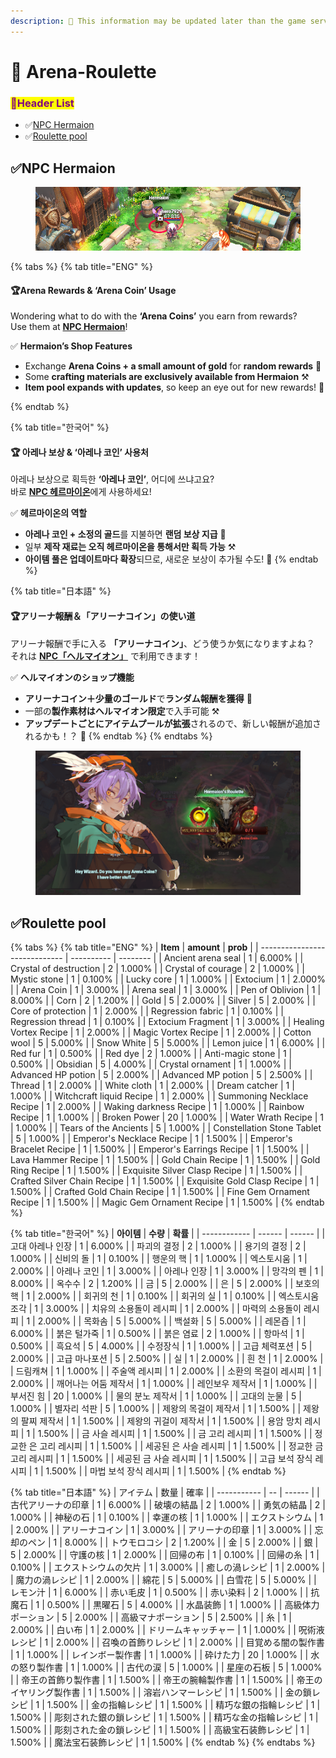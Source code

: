 ```yaml
---
description: 🛑 This information may be updated later than the game server data.
---
```


# 📁 Arena-Roulette

### <mark style="color:purple;">**📜Header List**</mark>

* ✅[NPC Hermaion](arena-roulette.md#trophy)
* ✅[Roulette pool](arena-roulette.md#trophy-1)

## ✅NPC Hermaion <a href="#trophy" id="trophy"></a>

<figure><img src="../../.gitbook/assets/image (89).png" alt=""><figcaption></figcaption></figure>

{% tabs %}
{% tab title="ENG" %}
#### 🏆**Arena Rewards & ‘Arena Coin’ Usage**

Wondering what to do with the **‘Arena Coins’** you earn from rewards?\
Use them at [**NPC Hermaion**](../../field-info/rotten-hill/npc-rotten-hill.md#hermaion-herumeion)!

✅ **Hermaion’s Shop Features**

* Exchange **Arena Coins + a small amount of gold** for **random rewards** 🎁
* Some **crafting materials are exclusively available from Hermaion** ⚒️
* **Item pool expands with updates**, so keep an eye out for new rewards! 🚀


{% endtab %}

{% tab title="한국어" %}
#### 🏆 **아레나 보상 & ‘아레나 코인’ 사용처**

아레나 보상으로 획득한 **‘아레나 코인’**, 어디에 쓰냐고요?\
바로 [**NPC 헤르마이온**](../../field-info/rotten-hill/npc-rotten-hill.md#hermaion-herumeion)에게 사용하세요!

✅ **헤르마이온의 역할**

* **아레나 코인 + 소정의 골드**를 지불하면 **랜덤 보상 지급** 🎁
* 일부 **제작 재료는 오직 헤르마이온을 통해서만 획득 가능** ⚒️
* **아이템 풀은 업데이트마다 확장**되므로, 새로운 보상이 추가될 수도! 🚀
{% endtab %}

{% tab title="日本語" %}
#### 🏆**アリーナ報酬＆「アリーナコイン」の使い道**

アリーナ報酬で手に入る **「アリーナコイン」**、どう使うか気になりますよね？\
それは [**NPC「ヘルマイオン」**](../../field-info/rotten-hill/npc-rotten-hill.md#hermaion-herumeion) で利用できます！

✅ **ヘルマイオンのショップ機能**

* **アリーナコイン＋少量のゴールド**で**ランダム報酬を獲得** 🎁
* 一部の**製作素材はヘルマイオン限定**で入手可能 ⚒️
* **アップデートごとにアイテムプールが拡張**されるので、新しい報酬が追加されるかも！？ 🚀
{% endtab %}
{% endtabs %}

<figure><img src="../../.gitbook/assets/image (90).png" alt=""><figcaption></figcaption></figure>

## ✅Roulette pool <a href="#trophy" id="trophy"></a>

{% tabs %}
{% tab title="ENG" %}
| **Item**                      | **amount** | **prob** |
| ----------------------------- | ---------- | -------- |
| Ancient arena seal            | 1          | 6.000%   |
| Crystal of destruction        | 2          | 1.000%   |
| Crystal of courage            | 2          | 1.000%   |
| Mystic stone                  | 1          | 0.100%   |
| Lucky core                    | 1          | 1.000%   |
| Extocium                      | 1          | 2.000%   |
| Arena Coin                    | 1          | 3.000%   |
| Arena seal                    | 1          | 3.000%   |
| Pen of Oblivion               | 1          | 8.000%   |
| Corn                          | 2          | 1.200%   |
| Gold                          | 5          | 2.000%   |
| Silver                        | 5          | 2.000%   |
| Core of protection            | 1          | 2.000%   |
| Regression fabric             | 1          | 0.100%   |
| Regression thread             | 1          | 0.100%   |
| Extocium Fragment             | 1          | 3.000%   |
| Healing Vortex Recipe         | 1          | 2.000%   |
| Magic Vortex Recipe           | 1          | 2.000%   |
| Cotton wool                   | 5          | 5.000%   |
| Snow White                    | 5          | 5.000%   |
| Lemon juice                   | 1          | 6.000%   |
| Red fur                       | 1          | 0.500%   |
| Red dye                       | 2          | 1.000%   |
| Anti-magic stone              | 1          | 0.500%   |
| Obsidian                      | 5          | 4.000%   |
| Crystal ornament              | 1          | 1.000%   |
| Advanced HP potion            | 5          | 2.000%   |
| Advanced MP potion            | 5          | 2.500%   |
| Thread                        | 1          | 2.000%   |
| White cloth                   | 1          | 2.000%   |
| Dream catcher                 | 1          | 1.000%   |
| Witchcraft liquid Recipe      | 1          | 2.000%   |
| Summoning Necklace Recipe     | 1          | 2.000%   |
| Waking darkness Recipe        | 1          | 1.000%   |
| Rainbow Recipe                | 1          | 1.000%   |
| Broken Power                  | 20         | 1.000%   |
| Water Wrath Recipe            | 1          | 1.000%   |
| Tears of the Ancients         | 5          | 1.000%   |
| Constellation Stone Tablet    | 5          | 1.000%   |
| Emperor's Necklace Recipe     | 1          | 1.500%   |
| Emperor's Bracelet Recipe     | 1          | 1.500%   |
| Emperor's Earrings Recipe     | 1          | 1.500%   |
| Lava Hammer Recipe            | 1          | 1.500%   |
| Gold Chain Recipe             | 1          | 1.500%   |
| Gold Ring Recipe              | 1          | 1.500%   |
| Exquisite Silver Clasp Recipe | 1          | 1.500%   |
| Crafted Silver Chain Recipe   | 1          | 1.500%   |
| Exquisite Gold Clasp Recipe   | 1          | 1.500%   |
| Crafted Gold Chain Recipe     | 1          | 1.500%   |
| Fine Gem Ornament Recipe      | 1          | 1.500%   |
| Magic Gem Ornament Recipe     | 1          | 1.500%   |
{% endtab %}

{% tab title="한국어" %}
| **아이템**      | **수량** | **확률** |
| ------------ | ------ | ------ |
| 고대 아레나 인장    | 1      | 6.000% |
| 파괴의 결정       | 2      | 1.000% |
| 용기의 결정       | 2      | 1.000% |
| 신비의 돌        | 1      | 0.100% |
| 행운의 핵        | 1      | 1.000% |
| 엑스토시움        | 1      | 2.000% |
| 아레나 코인       | 1      | 3.000% |
| 아레나 인장       | 1      | 3.000% |
| 망각의 펜        | 1      | 8.000% |
| 옥수수          | 2      | 1.200% |
| 금            | 5      | 2.000% |
| 은            | 5      | 2.000% |
| 보호의 핵        | 1      | 2.000% |
| 회귀의 천        | 1      | 0.100% |
| 회귀의 실        | 1      | 0.100% |
| 엑스토시움 조각     | 1      | 3.000% |
| 치유의 소용돌이 레시피 | 1      | 2.000% |
| 마력의 소용돌이 레시피 | 1      | 2.000% |
| 목화솜          | 5      | 5.000% |
| 백설화          | 5      | 5.000% |
| 레몬즙          | 1      | 6.000% |
| 붉은 털가죽       | 1      | 0.500% |
| 붉은 염료        | 2      | 1.000% |
| 항마석          | 1      | 0.500% |
| 흑요석          | 5      | 4.000% |
| 수정장식         | 1      | 1.000% |
| 고급 체력포션      | 5      | 2.000% |
| 고급 마나포션      | 5      | 2.500% |
| 실            | 1      | 2.000% |
| 흰 천          | 1      | 2.000% |
| 드림캐쳐         | 1      | 1.000% |
| 주술액 레시피      | 1      | 2.000% |
| 소환의 목걸이 레시피  | 1      | 2.000% |
| 깨어나는 어둠 제작서  | 1      | 1.000% |
| 레인보우 제작서     | 1      | 1.000% |
| 부서진 힘        | 20     | 1.000% |
| 물의 분노 제작서    | 1      | 1.000% |
| 고대의 눈물       | 5      | 1.000% |
| 별자리 석판       | 5      | 1.000% |
| 제왕의 목걸이 제작서  | 1      | 1.500% |
| 제왕의 팔찌 제작서   | 1      | 1.500% |
| 제왕의 귀걸이 제작서  | 1      | 1.500% |
| 용암 망치 레시피    | 1      | 1.500% |
| 금 사슬 레시피     | 1      | 1.500% |
| 금 고리 레시피     | 1      | 1.500% |
| 정교한 은 고리 레시피 | 1      | 1.500% |
| 세공된 은 사슬 레시피 | 1      | 1.500% |
| 정교한 금 고리 레시피 | 1      | 1.500% |
| 세공된 금 사슬 레시피 | 1      | 1.500% |
| 고급 보석 장식 레시피 | 1      | 1.500% |
| 마법 보석 장식 레시피 | 1      | 1.500% |
{% endtab %}

{% tab title="日本語" %}
| アイテム        | 数量 | 確率     |
| ----------- | -- | ------ |
| 古代アリーナの印章   | 1  | 6.000% |
| 破壊の結晶       | 2  | 1.000% |
| 勇気の結晶       | 2  | 1.000% |
| 神秘の石        | 1  | 0.100% |
| 幸運の核        | 1  | 1.000% |
| エクストシウム     | 1  | 2.000% |
| アリーナコイン     | 1  | 3.000% |
| アリーナの印章     | 1  | 3.000% |
| 忘却のペン       | 1  | 8.000% |
| トウモロコシ      | 2  | 1.200% |
| 金           | 5  | 2.000% |
| 銀           | 5  | 2.000% |
| 守護の核        | 1  | 2.000% |
| 回帰の布        | 1  | 0.100% |
| 回帰の糸        | 1  | 0.100% |
| エクストシウムの欠片  | 1  | 3.000% |
| 癒しの渦レシピ     | 1  | 2.000% |
| 魔力の渦レシピ     | 1  | 2.000% |
| 綿花          | 5  | 5.000% |
| 白雪花         | 5  | 5.000% |
| レモン汁        | 1  | 6.000% |
| 赤い毛皮        | 1  | 0.500% |
| 赤い染料        | 2  | 1.000% |
| 抗魔石         | 1  | 0.500% |
| 黒曜石         | 5  | 4.000% |
| 水晶装飾        | 1  | 1.000% |
| 高級体力ポーション   | 5  | 2.000% |
| 高級マナポーション   | 5  | 2.500% |
| 糸           | 1  | 2.000% |
| 白い布         | 1  | 2.000% |
| ドリームキャッチャー  | 1  | 1.000% |
| 呪術液レシピ      | 1  | 2.000% |
| 召喚の首飾りレシピ   | 1  | 2.000% |
| 目覚める闇の製作書   | 1  | 1.000% |
| レインボー製作書    | 1  | 1.000% |
| 砕けた力        | 20 | 1.000% |
| 水の怒り製作書     | 1  | 1.000% |
| 古代の涙        | 5  | 1.000% |
| 星座の石板       | 5  | 1.000% |
| 帝王の首飾り製作書   | 1  | 1.500% |
| 帝王の腕輪製作書    | 1  | 1.500% |
| 帝王のイヤリング製作書 | 1  | 1.500% |
| 溶岩ハンマーレシピ   | 1  | 1.500% |
| 金の鎖レシピ      | 1  | 1.500% |
| 金の指輪レシピ     | 1  | 1.500% |
| 精巧な銀の指輪レシピ  | 1  | 1.500% |
| 彫刻された銀の鎖レシピ | 1  | 1.500% |
| 精巧な金の指輪レシピ  | 1  | 1.500% |
| 彫刻された金の鎖レシピ | 1  | 1.500% |
| 高級宝石装飾レシピ   | 1  | 1.500% |
| 魔法宝石装飾レシピ   | 1  | 1.500% |
{% endtab %}
{% endtabs %}
